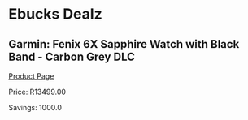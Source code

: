 
# Ebucks Dealz
## Garmin: Fenix 6X Sapphire Watch with Black Band - Carbon Grey DLC
[Product Page](https://www.ebucks.com/web/shop/productSelected.do?prodId=1086454318&catId=1158502875)

Price: R13499.00

Savings: 1000.0


	